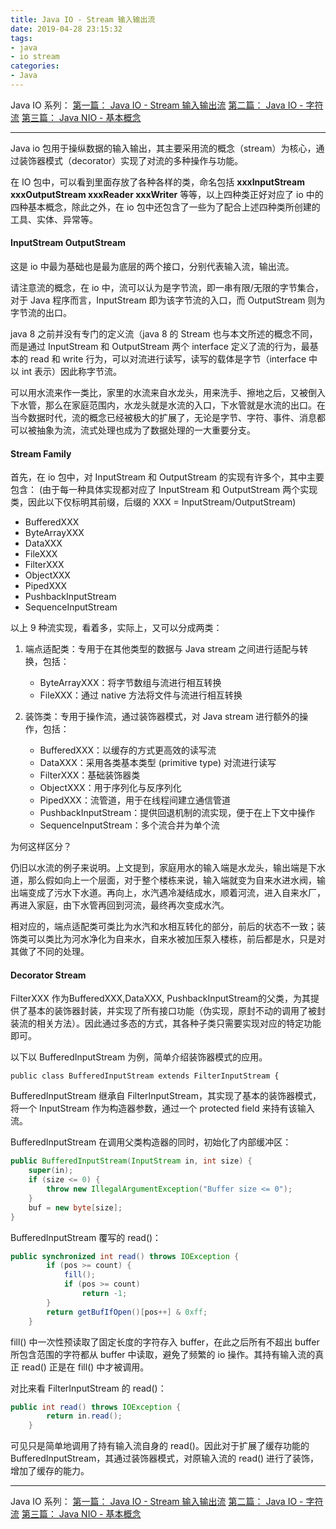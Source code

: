 ```yaml
---
title: Java IO - Stream 输入输出流
date: 2019-04-28 23:15:32
tags: 
- java
- io stream
categories:
- Java
---
```


Java IO 系列：
[第一篇： Java IO - Stream 输入输出流](https://lenshood.github.io/2019/04/28/java-io-stream/)
[第二篇： Java IO - 字符流](https://lenshood.github.io/2019/05/07/character-stream/)
[第三篇： Java NIO - 基本概念](https://lenshood.github.io/2019/05/18/java-nio-basic-concept/)

<!-- more -->

---

Java io 包用于操纵数据的输入输出，其主要采用流的概念（stream）为核心，通过装饰器模式（decorator）实现了对流的多种操作与功能。

在 IO 包中，可以看到里面存放了各种各样的类，命名包括 **xxxInputStream xxxOutputStream xxxReader xxxWriter** 等等，以上四种类正好对应了 io 中的四种基本概念，除此之外，在 io 包中还包含了一些为了配合上述四种类所创建的工具、实体、异常等。

#### InputStream OutputStream

这是 io 中最为基础也是最为底层的两个接口，分别代表输入流，输出流。

请注意流的概念，在 io 中，流可以认为是字节流，即一串有限/无限的字节集合，对于 Java 程序而言，InputStream 即为该字节流的入口，而 OutputStream 则为字节流的出口。

java 8 之前并没有专门的定义流（java 8 的 Stream 也与本文所述的概念不同，而是通过 InputStream 和 OutputStream 两个 interface 定义了流的行为，最基本的 read 和 write 行为，可以对流进行读写，读写的载体是字节（interface 中以 int 表示）因此称字节流。

可以用水流来作一类比，家里的水流来自水龙头，用来洗手、擦地之后，又被倒入下水管，那么在家庭范围内，水龙头就是水流的入口，下水管就是水流的出口。在当今数据时代，流的概念已经被极大的扩展了，无论是字节、字符、事件、消息都可以被抽象为流，流式处理也成为了数据处理的一大重要分支。

#### Stream Family
首先，在 io 包中，对 InputStream 和 OutputStream 的实现有许多个，其中主要包含：
(由于每一种具体实现都对应了 InputStream 和 OutputStream 两个实现类，因此以下仅标明其前缀，后缀的 XXX = InputStream/OutputStream)
- BufferedXXX
- ByteArrayXXX
- DataXXX
- FileXXX
- FilterXXX
- ObjectXXX
- PipedXXX
- PushbackInputStream
- SequenceInputStream

以上 9 种流实现，看着多，实际上，又可以分成两类：

1. 端点适配类：专用于在其他类型的数据与 Java stream 之间进行适配与转换，包括：
	- ByteArrayXXX：将字节数组与流进行相互转换
	- FileXXX：通过 native 方法将文件与流进行相互转换

2. 装饰类：专用于操作流，通过装饰器模式，对 Java stream 进行额外的操作，包括：
	- BufferedXXX：以缓存的方式更高效的读写流
	- DataXXX：采用各类基本类型 (primitive type) 对流进行读写
	- FilterXXX：基础装饰器类
	- ObjectXXX：用于序列化与反序列化
	- PipedXXX：流管道，用于在线程间建立通信管道
	- PushbackInputStream：提供回退机制的流实现，便于在上下文中操作
	- SequenceInputStream：多个流合并为单个流

为何这样区分？

仍旧以水流的例子来说明。上文提到，家庭用水的输入端是水龙头，输出端是下水道，那么假如向上一个层面，对于整个楼栋来说，输入端就变为自来水进水阀，输出端变成了污水下水道。再向上，水汽遇冷凝结成水，顺着河流，进入自来水厂，再进入家庭，由下水管再回到河流，最终再次变成水汽。

相对应的，端点适配类可类比为水汽和水相互转化的部分，前后的状态不一致；装饰类可以类比为河水净化为自来水，自来水被加压泵入楼栋，前后都是水，只是对其做了不同的处理。

#### Decorator Stream
FilterXXX 作为BufferedXXX,DataXXX, PushbackInputStream的父类，为其提供了基本的装饰器封装，并实现了所有接口功能（伪实现，原封不动的调用了被封装流的相关方法）。因此通过多态的方式，其各种子类只需要实现对应的特定功能即可。

以下以 BufferedInputStream 为例，简单介绍装饰器模式的应用。

`public class BufferedInputStream extends FilterInputStream {`

BufferedInputStream 继承自 FilterInputStream，其实现了基本的装饰器模式，将一个 InputStream 作为构造器参数，通过一个 protected field 来持有该输入流。

BufferedInputStream 在调用父类构造器的同时，初始化了内部缓冲区：
``` java
public BufferedInputStream(InputStream in, int size) {
    super(in);
    if (size <= 0) {
        throw new IllegalArgumentException("Buffer size <= 0");
    }
    buf = new byte[size];
}
```

BufferedInputStream 覆写的 read()：
``` java
public synchronized int read() throws IOException {
        if (pos >= count) {
            fill();
            if (pos >= count)
                return -1;
        }
        return getBufIfOpen()[pos++] & 0xff;
    }
```

fill() 中一次性预读取了固定长度的字符存入 buffer，在此之后所有不超出 buffer 所包含范围的字符都从 buffer 中读取，避免了频繁的 io 操作。其持有输入流的真正 read() 正是在 fill() 中才被调用。

对比来看 FilterInputStream 的 read()：
``` java
public int read() throws IOException {
        return in.read();
    }
```
可见只是简单地调用了持有输入流自身的 read()。因此对于扩展了缓存功能的 BufferedInputStream，其通过装饰器模式，对原输入流的 read() 进行了装饰，增加了缓存的能力。

---

Java IO 系列：
[第一篇： Java IO - Stream 输入输出流](https://lenshood.github.io/2019/04/28/java-io-stream/)
[第二篇： Java IO - 字符流](https://lenshood.github.io/2019/05/07/character-stream/)
[第三篇： Java NIO - 基本概念](https://lenshood.github.io/2019/05/18/java-nio-basic-concept/)